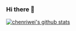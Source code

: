 ### Hi there 👋

[![chenriwei's github stats](https://github-readme-stats.vercel.app/api?username=RiweiChen&show_icons=true&theme=radical)](https://github.com/anuraghazra/github-readme-stats)

<!--
**RiweiChen/RiweiChen** is a ✨ _special_ ✨ repository because its `README.md` (this file) appears on your GitHub profile.

Here are some ideas to get you started:

- 🔭 I’m currently working on ...
- 🌱 I’m currently learning ...
- 👯 I’m looking to collaborate on ...
- 🤔 I’m looking for help with ...
- 💬 Ask me about ...
- 📫 How to reach me: ...
- 😄 Pronouns: ...
- ⚡ Fun fact: ...
-->
